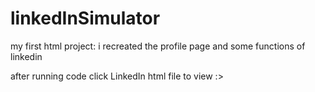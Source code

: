 # linkedInSimulator
my first html project: i recreated the profile page and some functions of linkedin 

after running code click LinkedIn html file to view :>
